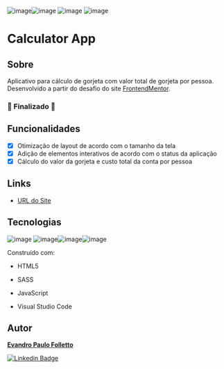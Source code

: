 ![image](https://img.shields.io/github/issues/nayara-silva/tip-calculator-app-main)![image](https://img.shields.io/github/forks/nayara-silva/tip-calculator-app-main) ![image](https://img.shields.io/github/stars/nayara-silva/tip-calculator-app-main) ![image](https://img.shields.io/github/license/nayara-silva/tip-calculator-app-main)

# Calculator App



## Sobre

Aplicativo para cálculo de gorjeta com valor total de gorjeta por pessoa. Desenvolvido a partir do desafio do site [FrontendMentor](https://www.frontendmentor.io/challenges/tip-calculator-app-ugJNGbJUX).



### 🏁 Finalizado 🏁



## Funcionalidades

- [x] Otimização de layout de acordo com o tamanho da tela
- [x] Adição de elementos interativos de acordo com o status da aplicação
- [x] Cálculo do valor da gorjeta e custo total da conta por pessoa

## Links

- [URL do Site](https://primeiroprojetolandingpage.netlify.app/)

  

## Tecnologias 

![image](https://img.shields.io/badge/HTML5-E34F26?style=for-the-badge&logo=html5&logoColor=white) ![image](https://img.shields.io/badge/JavaScript-F7DF1E?style=for-the-badge&logo=javascript&logoColor=black)![image](https://img.shields.io/badge/Figma-F24E1E?style=for-the-badge&logo=figma&logoColor=white)![image](https://img.shields.io/badge/Visual_Studio_Code-0078D4?style=for-the-badge&logo=visual%20studio%20code&logoColor=white)


Construído com:

- HTML5

- SASS

- JavaScript

- Visual Studio Code

  

## Autor

[**Evandro Paulo Folletto**](https://github.com/epfolletto)

[![Linkedin Badge](https://img.shields.io/badge/-Nayara-blue?style=flat-square&logo=Linkedin&logoColor=white&link=https://www.linkedin.com/in/nayara-silva/)](https://www.linkedin.com/in/nayara-silva/) 
